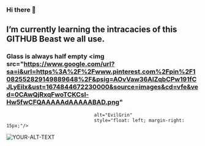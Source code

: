 ### Hi there 👋

## **I’m currently learning the intracacies of this GITHUB Beast we all use.**
### Glass is always half empty <img src="https://www.google.com/url?sa=i&url=https%3A%2F%2Fwww.pinterest.com%2Fpin%2F1082552829149889648%2F&psig=AOvVaw36AlZqbCPw191fCJLyEiIx&ust=1674844672230000&source=images&cd=vfe&ved=0CAwQjRxqFwoTCKCsl-Hw5fwCFQAAAAAdAAAAABAD.png" 
                                    alt="EvilGrin"
                                    style="float: left; margin-right: 15px;"/> 


<picture>
 <source media="(prefers-color-scheme: dark)" srcset="YOUR-DARKMODE-IMAGE">
 <source media="(prefers-color-scheme: light)" srcset="YOUR-LIGHTMODE-IMAGE">
 <img alt="YOUR-ALT-TEXT" src="YOUR-DEFAULT-IMAGE">
</picture>
